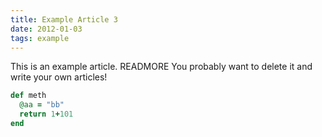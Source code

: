```yaml
---
title: Example Article 3
date: 2012-01-03
tags: example
---
```

This is an example article. READMORE
You probably want to delete it and write your own articles!

~~~ ruby
def meth
  @aa = "bb"
  return 1+101
end
~~~
